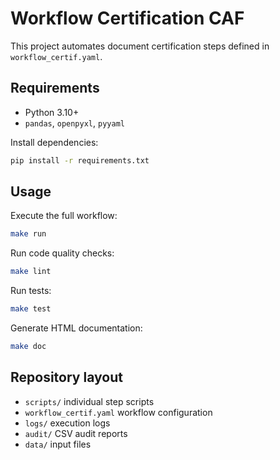 # Workflow Certification CAF

This project automates document certification steps defined in `workflow_certif.yaml`.

## Requirements
- Python 3.10+
- `pandas`, `openpyxl`, `pyyaml`

Install dependencies:
```bash
pip install -r requirements.txt
```

## Usage
Execute the full workflow:
```bash
make run
```
Run code quality checks:
```bash
make lint
```
Run tests:
```bash
make test
```
Generate HTML documentation:
```bash
make doc
```

## Repository layout
- `scripts/` individual step scripts
- `workflow_certif.yaml` workflow configuration
- `logs/` execution logs
- `audit/` CSV audit reports
- `data/` input files
